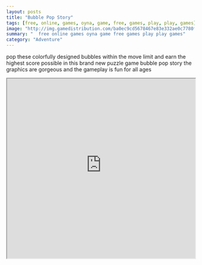 ```yaml
---
layout: posts
title: "Bubble Pop Story"
tags: [free, online, games, oyna, game, free, games, play, play, games]
image: "http://img.gamedistribution.com/ba0ec9cd5678467e83e332ae0c7780f3.jpg"
summary: "  free online games oyna game free games play play games"
category: "Adventure"
---
```


pop these colorfully designed bubbles within the move limit and earn the highest score possible in this brand new puzzle game bubble pop story the graphics are gorgeous and the gameplay is fun for all ages

<iframe width="100%" height="480px;" src="http://html5.gamedistribution.com/ba0ec9cd5678467e83e332ae0c7780f3/"></iframe>